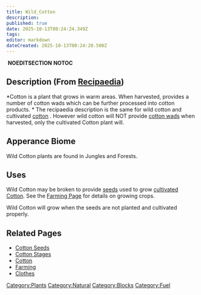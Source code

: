 ```yaml
---
title: Wild_Cotton
description: 
published: true
date: 2025-10-13T00:24:24.349Z
tags: 
editor: markdown
dateCreated: 2025-10-13T00:24:20.500Z
---
```


 __NOEDITSECTION__ __NOTOC__

## Description (From [Recipaedia](http://survivalcraftgame.wikia.com/wiki/Recipaedia))

*Cotton is a plant that grows in warm areas. When harvested, provides a
number of cotton wads which can be further processed into cotton
products. * The recipaedia description is the same for wild cotton and
cultivated [cotton](cotton "wikilink") . However wild cotton will NOT
provide [cotton wads](Cotton_Wad "wikilink") when harvested, only the
cultivated Cotton plant will. 

## Apperance Biome

Wild Cotton plants are found in Jungles and Forests. 

## Uses

Wild Cotton may be broken to provide [seeds](Cotton_Seeds.md "wikilink")
used to grow [cultivated Cotton](Cotton.md "wikilink"). See the [Farming
Page](Farming "wikilink") for details on growing crops. 

Wild Cotton will grow when the seeds are not planted and cultivated
properly. 

## Related Pages 

  - [Cotton Seeds](Cotton_Seeds.md "wikilink")
  - [Cotton Stages](../Clothes/Cotton_Stages.md "wikilink")
  - [Cotton](Cotton.md "wikilink")
  - [Farming](Farming "wikilink")
  - [Clothes](Clothing "wikilink")

[Category:Plants](Category:Plants "wikilink")
[Category:Natural](Category:Natural "wikilink")
[Category:Blocks](Category:Blocks "wikilink")
[Category:Fuel](Category:Fuel "wikilink")